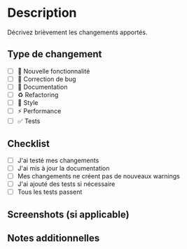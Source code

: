 # Description

Décrivez brièvement les changements apportés.

## Type de changement

- [ ] 🚀 Nouvelle fonctionnalité
- [ ] 🐛 Correction de bug
- [ ] 📝 Documentation
- [ ] ♻️ Refactoring
- [ ] 🎨 Style
- [ ] ⚡ Performance
- [ ] ✅ Tests

## Checklist

- [ ] J'ai testé mes changements
- [ ] J'ai mis à jour la documentation
- [ ] Mes changements ne créent pas de nouveaux warnings
- [ ] J'ai ajouté des tests si nécessaire
- [ ] Tous les tests passent

## Screenshots (si applicable)

## Notes additionnelles
